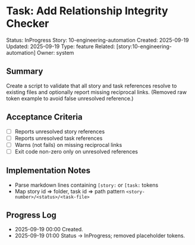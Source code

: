 # Task: Add Relationship Integrity Checker
Status: InProgress
Story: 10-engineering-automation
Created: 2025-09-19
Updated: 2025-09-19
Type: feature
Related: [story:10-engineering-automation]
Owner: system

## Summary
Create a script to validate that all story and task references resolve to existing files and optionally report missing reciprocal links. (Removed raw token example to avoid false unresolved reference.)

## Acceptance Criteria
- [ ] Reports unresolved story references
- [ ] Reports unresolved task references
- [ ] Warns (not fails) on missing reciprocal links
- [ ] Exit code non-zero only on unresolved references

## Implementation Notes
- Parse markdown lines containing `[story:` or `[task:` tokens
- Map story id => folder, task id => path pattern `<story-number>/<status>/<task-file>`

## Progress Log
- 2025-09-19 00:00 Created.
- 2025-09-19 01:00 Status -> InProgress; removed placeholder tokens.

